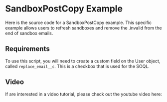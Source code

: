 # SandboxPostCopy Example

Here is the source code for a SandboxPostCopy example. This specific example allows users to refresh sandboxes and remove the .invalid from the end of sandbox emails.

## Requirements

To use this script, you will need to create a custom field on the User object, called `replace_email__c`. This is a checkbox that is used for the SOQL.

## Video

If are interested in a video tutorial, please check out the youtube video here: 